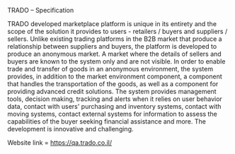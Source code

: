 TRADO – Specification

TRADO developed marketplace platform is unique in its entirety and the scope of
the solution it provides to users - retailers / buyers and suppliers / sellers. Unlike
existing trading platforms in the B2B market that produce a relationship between
suppliers and buyers, the platform is developed to produce an anonymous
market. A market where the details of sellers and buyers are known to the system
only and are not visible. In order to enable trade and transfer of goods in an
anonymous environment, the system provides, in addition to the market
environment component, a component that handles the transportation of the
goods, as well as a component for providing advanced credit solutions.
The system provides management tools, decision making, tracking and alerts
when it relies on user behavior data, contact with users&#39; purchasing and inventory
systems, contact with moving systems, contact external systems for information
to assess the capabilities of the buyer seeking financial assistance and more. The
development is innovative and challenging.

Website link = https://qa.trado.co.il/

